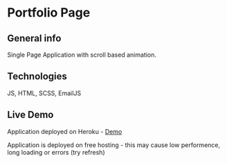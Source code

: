 # Portfolio Page

## General info
Single Page Application with scroll based animation.

## Technologies
JS, HTML, SCSS, EmailJS

## Live Demo
Application deployed on Heroku - [Demo](https://portfolio-page-demo.herokuapp.com/)

Application is deployed on free hosting - this may cause low performence, long loading or errors (try refresh)
